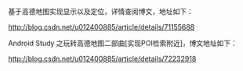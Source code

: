 
基于高德地图实现显示以及定位，详情查阅博文，地址如下：

http://blog.csdn.net/u012400885/article/details/71155688 

Android Study 之玩转高德地图二部曲[实现POI检索附近]，博文地址如下：

http://blog.csdn.net/u012400885/article/details/72232918 
